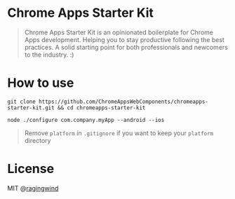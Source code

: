 # Chrome Apps Starter Kit

> Chrome Apps Starter Kit is an opinionated boilerplate for Chrome Apps development. Helping you to stay productive following the best practices. A solid starting point for both professionals and newcomers to the industry. :)

# How to use

```
git clone https://github.com/ChromeAppsWebComponents/chromeapps-starter-kit.git && cd chromeapps-starter-kit

node ./configure com.company.myApp --android --ios
```

> Remove `platform` in `.gitignore` if you want to keep your `platform` directory

# License

MIT @[ragingwind](http://ragingwind.me)
